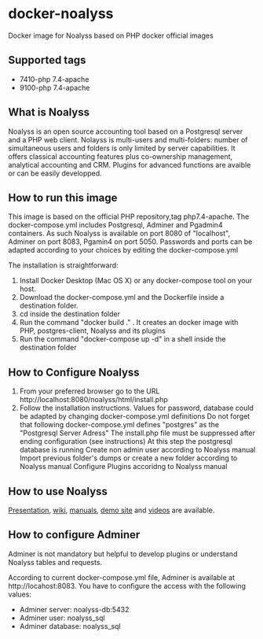 # docker-noalyss
Docker image for Noalyss based on PHP docker official images

Supported tags
-------
* 7410-php 7.4-apache
* 9100-php 7.4-apache

What is Noalyss
-------
Noalyss is an open source accounting  tool based on a Postgresql server and a PHP web client.  Nolayss is multi-users and multi-folders: number of simultaneous users and folders is only limited by server capabilities. It offers classical accounting features plus co-ownership management, analytical accounting and CRM. Plugins for advanced functions are avaible or can be easily developped.

How to run this image 
------------------
This image is based on the official PHP repository,tag php7.4-apache. The docker-compose.yml includes Postgresql, Adminer and Pgadmin4 containers. 
As such Noalyss is available on port 8080 of "localhost", Adminer on port 8083, Pgamin4 on port 5050. Passwords and ports can be adapted according to your choices by editing the docker-compose.yml

The installation is straightforward:
1. Install Docker Desktop (Mac OS X) or any docker-compose tool on your host.
2. Download the docker-compose.yml and the Dockerfile inside a destination folder.
3. cd inside the destination folder
4. Run the command "docker build ." . It creates an docker image with PHP, postgres-client, Noalyss and its plugins
5. Run the command "docker-compose up -d" in a shell inside the destination folder 

How to Configure Noalyss
------------------- 
1. From your preferred browser go to the URL http://localhost:8080/noalyss/html/install.php
2. Follow the installation instructions. 
    Values for password, database could be adapted by changing docker-compose.yml definitions
    Do not forget that following docker-compose.yml defines "postgres" as the "Postgresql Server Adress"
    The install.php file must be suppressed after ending configuration (see instructions)
    At this step the postgresql database is running 
    Create non admin user according to Noalyss manual
    Import previous folder's dumps or create a new folder according to Noalyss manual
    Configure Plugins accoridng to Noalyss manual

How to use Noalyss
-------------
[Presentation](https://wiki.noalyss.eu/lib/exe/fetch.php?media=noalyss_presentation.pdf), [wiki](https://wiki.noalyss.eu/doku.php), [manuals](http://manuel-fr.noalyss.eu/), [demo site](http://demo.noalyss.eu/) and [videos](https://wiki.noalyss.eu/doku.php?id=tutoriel_video) are available.

How to configure Adminer
-------------
Adminer is not mandatory but helpful to develop plugins or understand Noalyss tables and requests. 

According to current docker-compose.yml file, Adminer is available at http://locahost:8083. You have to configure the access with the following values:
* Adminer server: noalyss-db:5432
* Adminer user: noalyss_sql
* Adminer database: noalyss_sql
